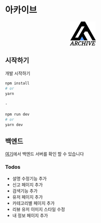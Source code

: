 # 아카이브
<div align="center">
  <a href="https://archiver.me">
    <img src="./public/logo_sm.png">
  </a>
</div>

## 시작하기

개발 시작하기

```bash
npm install
# or
yarn

-

npm run dev
# or
yarn dev
```

## 백엔드
[여기](https://github.com/Archive-Discord/archive-backend)에서 백엔드 서버를 확인 할 수 있습니다


### Todos
- 설명 수정기능 추가  
- 신고 페이지 추가  
- 검색기능 추가  
- 유저 페이지 추가  
- 카테고리별 페이지 추가
- 리뷰 유저 이미지 스타일 수정
- 내 정보 페이지 추가
